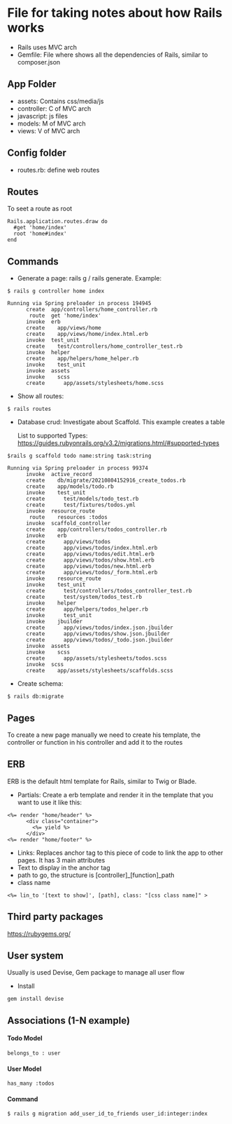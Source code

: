 # File for taking notes about how Rails works

- Rails uses MVC arch
- Gemfile: File where shows all the dependencies of Rails, similar to composer.json

## App Folder

- assets: Contains css/media/js
- controller: C of MVC arch
- javascript: js files
- models: M of MVC arch
- views: V of MVC arch

## Config folder

- routes.rb: define web routes

## Routes

To seet a route as root

```
Rails.application.routes.draw do
  #get 'home/index'
  root 'home#index'
end
```

## Commands

- Generate a page: rails g / rails generate. Example:

```
$ rails g controller home index

Running via Spring preloader in process 194945
      create  app/controllers/home_controller.rb
       route  get 'home/index'
      invoke  erb
      create    app/views/home
      create    app/views/home/index.html.erb
      invoke  test_unit
      create    test/controllers/home_controller_test.rb
      invoke  helper
      create    app/helpers/home_helper.rb
      invoke    test_unit
      invoke  assets
      invoke    scss
      create      app/assets/stylesheets/home.scss
```

- Show all routes:

```
$ rails routes
```

- Database crud: Investigate about Scaffold. This example creates a table

  List to supported Types: https://guides.rubyonrails.org/v3.2/migrations.html/#supported-types

```
$rails g scaffold todo name:string task:string

Running via Spring preloader in process 99374
      invoke  active_record
      create    db/migrate/20210804152916_create_todos.rb
      create    app/models/todo.rb
      invoke    test_unit
      create      test/models/todo_test.rb
      create      test/fixtures/todos.yml
      invoke  resource_route
       route    resources :todos
      invoke  scaffold_controller
      create    app/controllers/todos_controller.rb
      invoke    erb
      create      app/views/todos
      create      app/views/todos/index.html.erb
      create      app/views/todos/edit.html.erb
      create      app/views/todos/show.html.erb
      create      app/views/todos/new.html.erb
      create      app/views/todos/_form.html.erb
      invoke    resource_route
      invoke    test_unit
      create      test/controllers/todos_controller_test.rb
      create      test/system/todos_test.rb
      invoke    helper
      create      app/helpers/todos_helper.rb
      invoke      test_unit
      invoke    jbuilder
      create      app/views/todos/index.json.jbuilder
      create      app/views/todos/show.json.jbuilder
      create      app/views/todos/_todo.json.jbuilder
      invoke  assets
      invoke    scss
      create      app/assets/stylesheets/todos.scss
      invoke  scss
      create    app/assets/stylesheets/scaffolds.scss
```

- Create schema:
```
$ rails db:migrate
```


## Pages

To create a new page manually we need to create his template, the controller or function in his controller and add it to the routes

## ERB

ERB is the default html template for Rails, similar to Twig or Blade.

- Partials: Create a erb template and render it in the template that you want to use it like this:

```
<%= render "home/header" %>
      <div class="container">
        <%= yield %>
      </div>
<%= render "home/footer" %>
```

- Links: Replaces anchor tag to this piece of code to link the app to other pages. It has 3 main attributes
 - Text to display in the anchor tag
 - path to go, the structure is [controller]_[function]_path
 - class name

```
<%= lin_to '[text to show]', [path], class: "[css class name]" >
```

## Third party packages
https://rubygems.org/

## User system
Usually is used Devise, Gem package to manage all user flow
- Install
```
gem install devise
```

## Associations (1-N example)

#### Todo Model
```
belongs_to : user
```
#### User Model
```
has_many :todos

```
#### Command
```
$ rails g migration add_user_id_to_friends user_id:integer:index
```